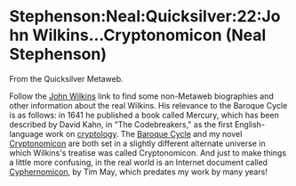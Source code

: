 
# Stephenson:Neal:Quicksilver:22:John Wilkins...Cryptonomicon (Neal Stephenson)

From the Quicksilver Metaweb.

Follow the [John Wilkins](/john-wilkins) link to find some non-Metaweb biographies and other information about the real Wilkins. His relevance to the Baroque Cycle is as follows: in
1641 he published a book called Mercury, which has been described by
David Kahn, in "The Codebreakers," as the first English-language work on
[cryptology](/cryptology). The [Baroque Cycle](/stephenson-neal-baroque-cycle) and my novel [Cryptonomicon](/stephenson-neal-cryptonomicon) are both set
in a slightly different alternate universe in which Wilkins's treatise
was called Cryptonomicon. And just to make things a little more confusing,
in the real world is an Internet document called [Cyphernomicon](/cyphernomicon), by Tim
May, which predates my work by many years!
